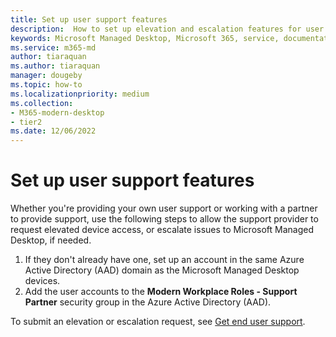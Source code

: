 ```yaml
---
title: Set up user support features
description:  How to set up elevation and escalation features for user support
keywords: Microsoft Managed Desktop, Microsoft 365, service, documentation
ms.service: m365-md
author: tiaraquan
ms.author: tiaraquan
manager: dougeby
ms.topic: how-to
ms.localizationpriority: medium
ms.collection: 
- M365-modern-desktop
- tier2
ms.date: 12/06/2022
---
```


# Set up user support features

Whether you're providing your own user support or working with a partner to provide support, use the following steps to allow the support provider to request elevated device access, or escalate issues to Microsoft Managed Desktop, if needed.

1. If they don't already have one, set up an account in the same Azure Active Directory (AAD) domain as the Microsoft Managed Desktop devices.
1. Add the user accounts to the **Modern Workplace Roles - Support Partner** security group in the Azure Active Directory (AAD).

To submit an elevation or escalation request, see [Get end user support](../operate/end-user-support.md#submit-an-elevation-or-escalation-request).

<!--when available, add link to downloadable articles at DLC-->
